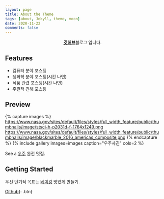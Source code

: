 ```yaml
---
layout: page
title: About the Theme
tags: [about, Jekyll, theme, moon]
date: 2020-11-22
comments: false
---
```

    
<center><a href="#"><b>깃허브</b></a>블로그 입니다.</center>

## Features
* 컴퓨터 분야 포스팅
* 생화학 분야 포스팅(시간 나면)
* 식품 관련 포스팅(시간 나면)
* 주관적 견해 포스팅

## Preview

{% capture images %}
    https://www.nasa.gov/sites/default/files/styles/full_width_feature/public/thumbnails/image/stsci-h-p2031d-f-1764x1249.png
    https://www.nasa.gov/sites/default/files/styles/full_width_feature/public/thumbnails/image/blackmarble_2016_americas_composite.png
{% endcapture %}
{% include gallery images=images caption="우주사진" cols=2 %}

See a [우주](https://www.nasa.gov/multimedia/imagegallery/iotd.html) 완전 멋짐.

## Getting Started

우선 단기적 목표는 [베이킹](https://www.google.com/search?q=%EA%BF%80%EC%BC%80%EC%9D%B4%ED%81%AC&tbm=isch&tbs=il:ol&hl=ko&sa=X&ved=0CAAQ1vwEahcKEwjo_4i9qJbtAhUAAAAAHQAAAAAQAg&biw=1519&bih=754#imgrc=xYW053aOK8otJM) 맛있게 만들기.
      
[Github](https://github.com/louren1234){: .btn}
